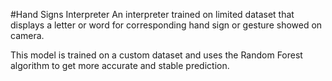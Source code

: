 #Hand Signs Interpreter
An interpreter trained on limited dataset that displays a letter or word for corresponding hand sign or gesture showed on camera.

This model is trained on a custom dataset and uses the Random Forest algorithm to get more accurate and stable prediction.
